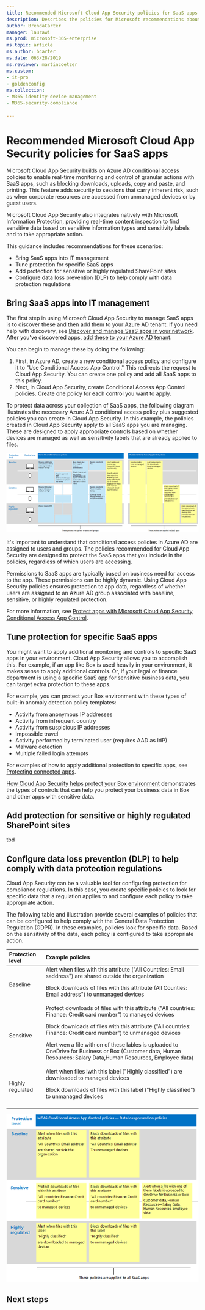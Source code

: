 ```yaml
---
title: Recommended Microsoft Cloud App Security policies for SaaS apps - Microsoft 365 Enterprise | Microsoft Docs
description: Describes the policies for Microsoft recommendations about how to secure SharePoint file access.
author: BrendaCarter
manager: laurawi
ms.prod: microsoft-365-enterprise
ms.topic: article
ms.author: bcarter
ms.date: 063/28/2019
ms.reviewer: martincoetzer
ms.custom: 
- it-pro
- goldenconfig
ms.collection: 
- M365-identity-device-management
- M365-security-compliance

---
```


# Recommended Microsoft Cloud App Security policies for SaaS apps
Microsoft Cloud App Security builds on Azure AD conditional access policies to enable real-time monitoring and control of granular actions with SaaS apps, such as blocking downloads, uploads, copy and paste, and printing. This feature adds security to sessions that carry inherent risk, such as when corporate resources are accessed from unmanaged devices or by guest users. 

Microsoft Cloud App Security also integrates natively with Microsoft Information Protection, providing real-time content inspection to find sensitive data based on sensitive information types and sensitivity labels and to take appropriate action. 

This guidance includes recommendations for these scenarios:
- Bring SaaS apps into IT management
- Tune protection for specific SaaS apps
- Add protection for sensitive or highly regulated SharePoint sites
- Configure data loss prevention (DLP) to help comply with data protection regulations

## Bring SaaS apps into IT management

The first step in using Microsoft Cloud App Security to manage SaaS apps is to discover these and then add them to your Azure AD tenant. If you need help with discovery, see [Discover and manage SaaS apps in your network](https://docs.microsoft.com/cloud-app-security/tutorial-shadow-it). After you've discovered apps, [add these to your Azure AD tenant](https://docs.microsoft.com/azure/active-directory/manage-apps/add-application-portal).  

You can begin to manage these by doing the following:
1. First, in Azure AD, create a new conditional access policy and configure it to "Use Conditional Access App Control." This redirects the request to Cloud App Security. You can create one policy and add all SaaS apps to this policy.
1. Next, in Cloud App Security, create Conditional Access App Control policies. Create one policy for each control you want to apply. 

To protect data across your collection of SaaS apps, the following diagram illustrates the necessary Azure AD conditional access policy plus suggested policies you can create in Cloud App Security. In this example, the policies created in Cloud App Security apply to all SaaS apps you are managing. These are designed to apply appropriate controls based on whether devices are managed as well as sensitivity labels that are already applied to files. 

![Policies for managing SaaS apps in Cloud App Security](../../media/microsoft-365-policies-configurations/mcas-manage-saas-apps.png)

It's important to understand that conditional access policies in Azure AD are assigned to users and groups. The policies recommended for Cloud App Security are designed to protect the SaaS apps that you include in the policies, regardless of which users are accessing. 

Permissions to SaaS apps are typically based on business need for access to the app. These permissions can be highly dynamic. Using Cloud App Security policies ensures protection to app data, regardless of whether users are assigned to an Azure AD group associated with baseline, sensitive, or highly regulated protection.

For more information, see [Protect apps with Microsoft Cloud App Security Conditional Access App Control](https://docs.microsoft.com/cloud-app-security/proxy-intro-aad). 


## Tune protection for specific SaaS apps
You might want to apply additional monitoring and controls to specific SaaS apps in your environment. Cloud App Security allows you to accomplish this. For example, if an app like Box is used heavily in your environment, it makes sense to apply additional controls. Or, if your legal or finance department is using a specific SaaS app for sensitive business data, you can target extra protection to these apps. 

For example, you can protect your Box environment with these types of built-in anomaly detection policy templates:
- Activity from anonymous IP addresses
- Activity from infrequent country
- Activity from suspicious IP addresses
- Impossible travel
- Activity performed by terminated user (requires AAD as IdP)
- Malware detection
- Multiple failed login attempts

For examples of how to apply additional protection to specific apps, see [Protecting connected apps](https://docs.microsoft.com/cloud-app-security/protect-connected-apps). 

[How Cloud App Security helps protect your Box environment](https://docs.microsoft.com/cloud-app-security/protect-box) demonstrates the types of controls that can help you protect your business data in Box and other apps with sensitive data.

## Add protection for sensitive or highly regulated SharePoint sites

tbd

## Configure data loss prevention (DLP) to help comply with data protection regulations

Cloud App Security can be a valuable tool for configuring protection for compliance regulations. In this case, you create specific policies to look for specific data that a regulation applies to and configure each policy to take appropriate action. 

The following table and illustration provide several examples of policies that can be configured to help comply with  the General Data Protection Regulation (GDPR). In these examples, policies look for specific data. Based on the sensitivity of the data, each policy is configured to take appropriate action. 


|Protection level|Example policies|
|:---------------|:-------|
| Baseline |Alert when files with this attribute ("All Countries: Email saddress") are shared outside the organization<p> Block downloads of files with this attribute (All Counties: Email address") to unmanaged devices |
| Sensitive  | Protect downloads of files with this attribute ("All countries: Finance: Credit card number") to managed devices <p> Block downloads of files with this attribute ("All countries: Finance: Credit card number") to unmanaged devices <p> Alert wen a file with on of these lables is uploaded to OneDrive for Business or Box (Customer data, Human Resources: Salary Data,Human Resources, Employee data)|
| Highly regulated |Alert when files iwth this label ("Highly classified") are downloaded to managed devices <p>Block downloads of files with this label ("Highly classified") to unmanaged devices |
| | |


![Example Cloud App Security policies for data loss prevention](../../media/microsoft-365-policies-configurations/mcas-dlp.png)





## Next steps

